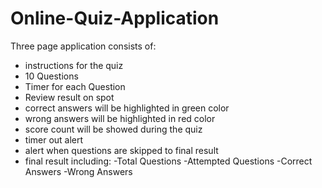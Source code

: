 # Online-Quiz-Application
Three page application consists of:
- instructions for the quiz
- 10 Questions
- Timer for each Question
- Review result on spot
- correct answers will be highlighted in green color
- wrong answers will be highlighted in red color
- score count will be showed during the quiz
- timer out alert 
- alert when questions are skipped to final result
- final result including:
       -Total Questions
       -Attempted Questions
       -Correct Answers
       -Wrong Answers

